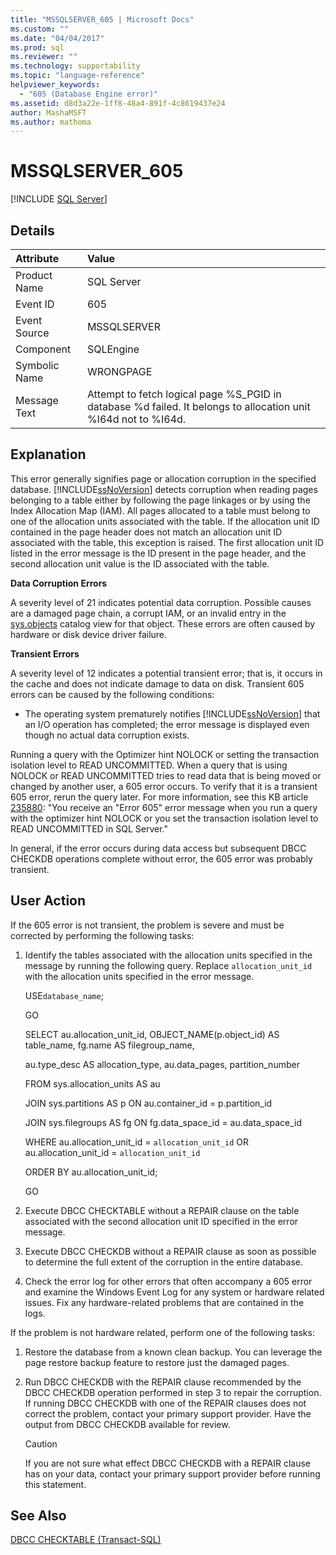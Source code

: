 ```yaml
---
title: "MSSQLSERVER_605 | Microsoft Docs"
ms.custom: ""
ms.date: "04/04/2017"
ms.prod: sql
ms.reviewer: ""
ms.technology: supportability
ms.topic: "language-reference"
helpviewer_keywords: 
  - "605 (Database Engine error)"
ms.assetid: d8d3a22e-1ff8-48a4-891f-4c8619437e24
author: MashaMSFT
ms.author: mathoma
---
```

# MSSQLSERVER_605
 [!INCLUDE [SQL Server](../../includes/applies-to-version/sqlserver.md)]
  
## Details  
  
| Attribute | Value |  
| :-------- | :---- |  
|Product Name|SQL Server|  
|Event ID|605|  
|Event Source|MSSQLSERVER|  
|Component|SQLEngine|  
|Symbolic Name|WRONGPAGE|  
|Message Text|Attempt to fetch logical page %S_PGID in database %d failed. It belongs to allocation unit %I64d not to %I64d.|  
  
## Explanation  
This error generally signifies page or allocation corruption in the specified database. [!INCLUDE[ssNoVersion](../../includes/ssnoversion-md.md)] detects corruption when reading pages belonging to a table either by following the page linkages or by using the Index Allocation Map (IAM). All pages allocated to a table must belong to one of the allocation units associated with the table. If the allocation unit ID contained in the page header does not match an allocation unit ID associated with the table, this exception is raised. The first allocation unit ID listed in the error message is the ID present in the page header, and the second allocation unit value is the ID associated with the table.  
  
**Data Corruption Errors**  
  
A severity level of 21 indicates potential data corruption. Possible causes are a damaged page chain, a corrupt IAM, or an invalid entry in the [sys.objects](~/relational-databases/system-catalog-views/sys-objects-transact-sql.md) catalog view for that object. These errors are often caused by hardware or disk device driver failure.  
  
**Transient Errors**  
  
A severity level of 12 indicates a potential transient error; that is, it occurs in the cache and does not indicate damage to data on disk. Transient 605 errors can be caused by the following conditions:  
  
-   The operating system prematurely notifies [!INCLUDE[ssNoVersion](../../includes/ssnoversion-md.md)] that an I/O operation has completed; the error message is displayed even though no actual data corruption exists.  
  
Running a query with the Optimizer hint NOLOCK or setting the transaction isolation level to READ UNCOMMITTED. When a query that is using NOLOCK or READ UNCOMMITTED tries to read data that is being moved or changed by another user, a 605 error occurs. To verify that it is a transient 605 error, rerun the query later. For more information, see this KB article [235880](https://support.microsoft.com/kb/235880/en-us): "You receive an "Error 605" error message when you run a query with the optimizer hint NOLOCK or you set the transaction isolation level to READ UNCOMMITTED in SQL Server."  
  
In general, if the error occurs during data access but subsequent DBCC CHECKDB operations complete without error, the 605 error was probably transient.  
  
## User Action  
If the 605 error is not transient, the problem is severe and must be corrected by performing the following tasks:  
  
1.  Identify the tables associated with the allocation units specified in the message by running the following query. Replace `allocation_unit_id` with the allocation units specified in the error message.  
  
    USE`database_name`;  
  
    GO  
  
    SELECT au.allocation_unit_id, OBJECT_NAME(p.object_id) AS table_name, fg.name AS filegroup_name,  
  
    au.type_desc AS allocation_type, au.data_pages, partition_number  
  
    FROM sys.allocation_units AS au  
  
    JOIN sys.partitions AS p ON au.container_id = p.partition_id  
  
    JOIN sys.filegroups AS fg ON fg.data_space_id = au.data_space_id  
  
    WHERE au.allocation_unit_id = `allocation_unit_id` OR au.allocation_unit_id = `allocation_unit_id`  
  
    ORDER BY au.allocation_unit_id;  
  
    GO  
  
2.  Execute DBCC CHECKTABLE without a REPAIR clause on the table associated with the second allocation unit ID specified in the error message.  
  
3.  Execute DBCC CHECKDB without a REPAIR clause as soon as possible to determine the full extent of the corruption in the entire database.  
  
4.  Check the error log for other errors that often accompany a 605 error and examine the Windows Event Log for any system or hardware related issues. Fix any hardware-related problems that are contained in the logs.  
  
If the problem is not hardware related, perform one of the following tasks:  
  
1.  Restore the database from a known clean backup. You can leverage the page restore backup feature to restore just the damaged pages.  
  
2.  Run DBCC CHECKDB with the REPAIR clause recommended by the DBCC CHECKDB operation performed in step 3 to repair the corruption. If running DBCC CHECKDB with one of the REPAIR clauses does not correct the problem, contact your primary support provider. Have the output from DBCC CHECKDB available for review.  
  
    > [!CAUTION]  
    > If you are not sure what effect DBCC CHECKDB with a REPAIR clause has on your data, contact your primary support provider before running this statement.  
  
## See Also  
[DBCC CHECKTABLE &#40;Transact-SQL&#41;](~/t-sql/database-console-commands/dbcc-checktable-transact-sql.md)  
  
